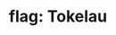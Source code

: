---
layout: smileys&emotion
title: "flag: Tokelau"
emoji: flag_tokelau
permalink: 🇹🇰.html
image: assets/img/3moji/flag_tokelau.png
---